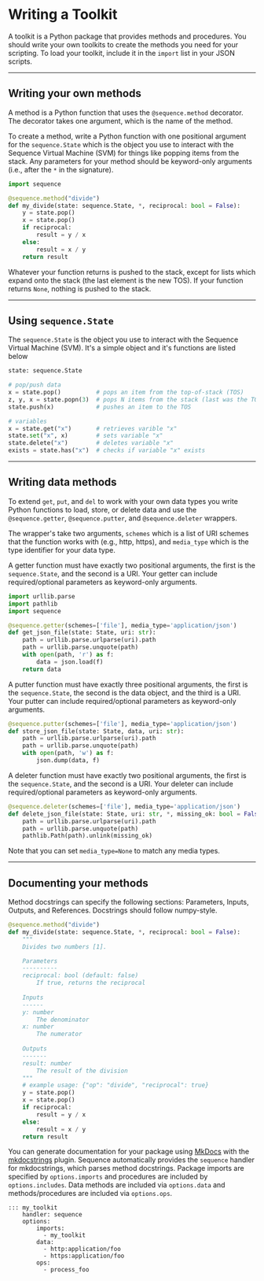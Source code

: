 # Writing a Toolkit

A toolkit is a Python package that provides methods and procedures. You should write your own toolkits to create
the methods you need for your scripting. To load your toolkit, include it in the `import` list in your JSON scripts.

<hr>

## Writing your own methods
A method is a Python function that uses the `@sequence.method` decorator. The decorator takes one argument, which is the name of the method.

To create a method, write a Python function with one positional argument for the `sequence.State` which is the object you
use to interact with the Sequence Virtual Machine (SVM) for things like popping items from the stack. Any parameters for your method should
be keyword-only arguments (i.e., after the `*` in the signature).

```python
import sequence

@sequence.method("divide")
def my_divide(state: sequence.State, *, reciprocal: bool = False):
    y = state.pop()
    x = state.pop()
    if reciprocal:
        result = y / x
    else:
        result = x / y
    return result
```

Whatever your function returns is pushed to the stack, except for lists which expand onto the stack (the last element is the new TOS). If your function returns `None`, nothing is pushed to the stack.

<hr>

## Using `sequence.State`

The `sequence.State` is the object you use to interact with the Sequence Virtual Machine (SVM). It's a simple object and it's functions are listed below

```python
state: sequence.State

# pop/push data
x = state.pop()          # pops an item from the top-of-stack (TOS)
z, y, x = state.popn(3)  # pops N items from the stack (last was the TOS)
state.push(x)            # pushes an item to the TOS

# variables
x = state.get("x")       # retrieves varible "x"
state.set("x", x)        # sets variable "x"
state.delete("x")        # deletes variable "x"
exists = state.has("x")  # checks if variable "x" exists
```

<hr>

## Writing data methods

To extend `get`, `put`, and `del` to work with your own data types you write Python functions to load, store, or delete data and use
the `@sequence.getter`, `@sequence.putter`, and `@sequence.deleter` wrappers.

The wrapper's take two arguments, `schemes` which is a list of URI schemes that the function works with (e.g., http, https), and
`media_type` which is the type identifier for your data type.

A getter function must have exactly two positional arguments, 
the first is the `sequence.State`, and the second is a URI. 
Your getter can include required/optional parameters as keyword-only arguments.

```python
import urllib.parse
import pathlib
import sequence

@sequence.getter(schemes=['file'], media_type='application/json')
def get_json_file(state: State, uri: str):
    path = urllib.parse.urlparse(uri).path
    path = urllib.parse.unquote(path)
    with open(path, 'r') as f:
        data = json.load(f)
    return data
```

A putter function must have exactly three positional arguments, 
the first is the `sequence.State`, the second is the data object, and the third is a URI.
Your putter can include required/optional parameters as keyword-only arguments.

```python
@sequence.putter(schemes=['file'], media_type='application/json')
def store_json_file(state: State, data, uri: str):
    path = urllib.parse.urlparse(uri).path
    path = urllib.parse.unquote(path)
    with open(path, 'w') as f:
        json.dump(data, f)
```

A deleter function must have exactly two positional arguments, 
the first is the `sequence.State`, and the second is a URI.
Your deleter can include required/optional parameters as keyword-only arguments.
```python
@sequence.deleter(schemes=['file'], media_type='application/json')
def delete_json_file(state: State, uri: str, *, missing_ok: bool = False):
    path = urllib.parse.urlparse(uri).path
    path = urllib.parse.unquote(path)
    pathlib.Path(path).unlink(missing_ok)
```

Note that you can set `media_type=None` to match any media types.

<hr>

## Documenting your methods

Method docstrings can specify the following sections: Parameters, Inputs, Outputs, and References. Docstrings should follow numpy-style.

```python
@sequence.method("divide")
def my_divide(state: sequence.State, *, reciprocal: bool = False):
    """
    Divides two numbers [1].

    Parameters
    ----------
    reciprocal: bool (default: false)
        If true, returns the reciprocal
    
    Inputs
    ------
    y: number
        The denominator
    x: number
        The numerator
    
    Outputs
    -------
    result: number
        The result of the division
    """
    # example usage: {"op": "divide", "reciprocal": true}
    y = state.pop()
    x = state.pop()
    if reciprocal:
        result = y / x
    else:
        result = x / y
    return result
```

You can generate documentation for your package using [MkDocs](https://www.mkdocs.org/) with the 
[mkdocstrings](https://mkdocstrings.github.io/) plugin. Sequence automatically provides the `sequence` handler for mkdocstrings, which parses method docstrings. Package imports are specified by `options.imports` and procedures are included by `options.includes`. Data methods are included via `options.data` and methods/procedures are included via `options.ops`.

```
::: my_toolkit
    handler: sequence
    options:
        imports:
          - my_toolkit
        data:
          - http:application/foo
          - https:application/foo
        ops:
          - process_foo
```
